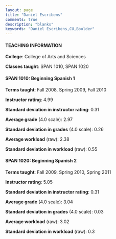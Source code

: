 ```yaml
---
layout: page
title: "Daniel Escribens" 
comments: true
description: "blanks"
keywords: "Daniel Escribens,CU,Boulder"
---
```

<head>
<script src="https://ajax.googleapis.com/ajax/libs/jquery/2.1.3/jquery.min.js"></script>
<script src="https://dl.dropboxusercontent.com/s/pc42nxpaw1ea4o9/highcharts.js?dl=0"></script>
<!-- <script src="../assets/js/highcharts.js"></script> -->
<style type="text/css">@font-face {
	font-family: "Bebas Neue";
	src: url(https://www.filehosting.org/file/details/544349/BebasNeue Regular.otf) format("opentype");
	}
	h1.Bebas { 
		font-family: "Bebas Neue", Verdana, Tahoma;
	}
</style>
</head>
	   
#### TEACHING INFORMATION

**College**: College of Arts and Sciences

**Classes taught**: SPAN 1010, SPAN 1020

#### SPAN 1010: Beginning Spanish 1

**Terms taught**: Fall 2008, Spring 2009, Fall 2010

**Instructor rating**: 4.99

**Standard deviation in instructor rating**: 0.31

**Average grade** (4.0 scale): 2.97

**Standard deviation in grades** (4.0 scale): 0.26

**Average workload** (raw): 2.38

**Standard deviation in workload** (raw): 0.55

#### SPAN 1020: Beginning Spanish 2

**Terms taught**: Fall 2009, Spring 2010, Spring 2011

**Instructor rating**: 5.05

**Standard deviation in instructor rating**: 0.31

**Average grade** (4.0 scale): 3.04

**Standard deviation in grades** (4.0 scale): 0.03

**Average workload** (raw): 3.02

**Standard deviation in workload** (raw): 0.3

